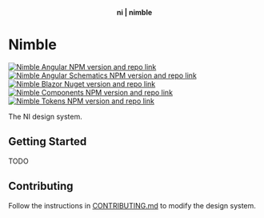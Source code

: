 <div align="center">
    <p align="center"><b>ni | nimble</b></p>
</div>

# Nimble

[![Nimble Angular NPM version and repo link](https://img.shields.io/npm/v/@ni/nimble-angular.svg?label=nimble-angular)](packages/nimble-angular/README.md)
[![Nimble Angular Schematics NPM version and repo link](https://img.shields.io/npm/v/@ni/nimble-angular-schematics.svg?label=nimble-angular-schematics)](packages/nimble-angular-schematics/README.md)
[![Nimble Blazor Nuget version and repo link](https://img.shields.io/nuget/v/NimbleBlazor.svg?label=nimble-blazor)](packages/nimble-blazor/README.md)
[![Nimble Components NPM version and repo link](https://img.shields.io/npm/v/@ni/nimble-components.svg?label=nimble-components)](packages/nimble-components/README.md)
[![Nimble Tokens NPM version and repo link](https://img.shields.io/npm/v/@ni/nimble-tokens.svg?label=nimble-tokens)](packages/nimble-tokens/README.md)

The NI design system.

## Getting Started

TODO

## Contributing

Follow the instructions in [CONTRIBUTING.md](CONTRIBUTING.md) to modify the design system.
